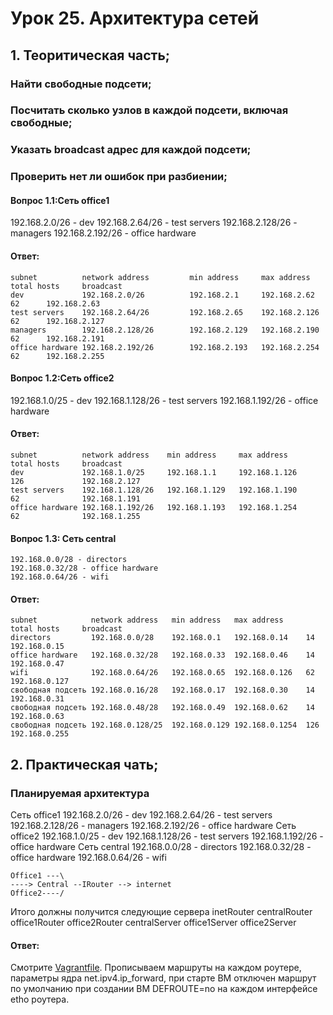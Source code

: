 # Урок 25. Архитектура сетей 
## 1. Теоритическая часть;
### Найти свободные подсети;
### Посчитать сколько узлов в каждой подсети, включая свободные;
### Указать broadcast адрес для каждой подсети;
### Проверить нет ли ошибок при разбиении;

#### Вопрос 1.1:Сеть office1
192.168.2.0/26 - dev
192.168.2.64/26 - test servers
192.168.2.128/26 - managers
192.168.2.192/26 - office hardware

#### Ответ:
```
subnet          network address         min address     max address     total hosts 	broadcast
dev             192.168.2.0/26          192.168.2.1     192.168.2.62 	62 		192.168.2.63
test servers    192.168.2.64/26         192.168.2.65    192.168.2.126 	62 		192.168.2.127
managers        192.168.2.128/26        192.168.2.129   192.168.2.190 	62 		192.168.2.191
office hardware 192.168.2.192/26        192.168.2.193   192.168.2.254 	62 		192.168.2.255
```

#### Вопрос 1.2:Сеть office2
192.168.1.0/25 - dev
192.168.1.128/26 - test servers
192.168.1.192/26 - office hardware

#### Ответ:
```
subnet          network address    min address     max address          total hosts     broadcast
dev             192.168.1.0/25     192.168.1.1     192.168.1.126        126             192.168.2.127 
test servers    192.168.1.128/26   192.168.1.129   192.168.1.190        62              192.168.1.191
office hardware 192.168.1.192/26   192.168.1.193   192.168.1.254        62              192.168.1.255
```

#### Вопрос 1.3: Сеть central
```
192.168.0.0/28 - directors
192.168.0.32/28 - office hardware
192.168.0.64/26 - wifi
```

#### Ответ:
```
subnet            network address   min address   max address     total hosts     broadcast
directors         192.168.0.0/28    192.168.0.1   192.168.0.14    14              192.168.0.15
office hardware   192.168.0.32/28   192.168.0.33  192.168.0.46    14              192.168.0.47
wifi              192.168.0.64/26   192.168.0.65  192.168.0.126   62              192.168.0.127
свободная подсеть 192.168.0.16/28   192.168.0.17  192.168.0.30    14              192.168.0.31
свободная подсеть 192.168.0.48/28   192.168.0.49  192.168.0.62    14              192.168.0.63
свободная подсеть 192.168.0.128/25  192.168.0.129 192.168.0.1254  126             192.168.0.255
```
## 2. Практическая чать;
### Планируемая архитектура
Сеть office1
192.168.2.0/26 - dev
192.168.2.64/26 - test servers
192.168.2.128/26 - managers
192.168.2.192/26 - office hardware
Сеть office2
192.168.1.0/25 - dev
192.168.1.128/26 - test servers
192.168.1.192/26 - office hardware
Сеть central
192.168.0.0/28 - directors
192.168.0.32/28 - office hardware
192.168.0.64/26 - wifi
```
Office1 ---\
----> Central --IRouter --> internet
Office2----/
```
Итого должны получится следующие сервера
inetRouter
centralRouter
office1Router
office2Router
centralServer
office1Server
office2Server

#### Ответ: 
Смотрите [Vagrantfile](Vagrantfile). Прописываем маршруты на каждом роутере, параметры ядра net.ipv4.ip_forward, при старте ВМ отключен маршрут по умолчанию при создании ВМ DEFROUTE=no на каждом интерфейсе etho роутера.
